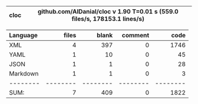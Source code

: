 
cloc|github.com/AlDanial/cloc v 1.90  T=0.01 s (559.0 files/s, 178153.1 lines/s)
--- | ---

Language|files|blank|comment|code
:-------|-------:|-------:|-------:|-------:
XML|4|397|0|1746
YAML|1|10|0|45
JSON|1|1|0|28
Markdown|1|1|0|3
--------|--------|--------|--------|--------
SUM:|7|409|0|1822

